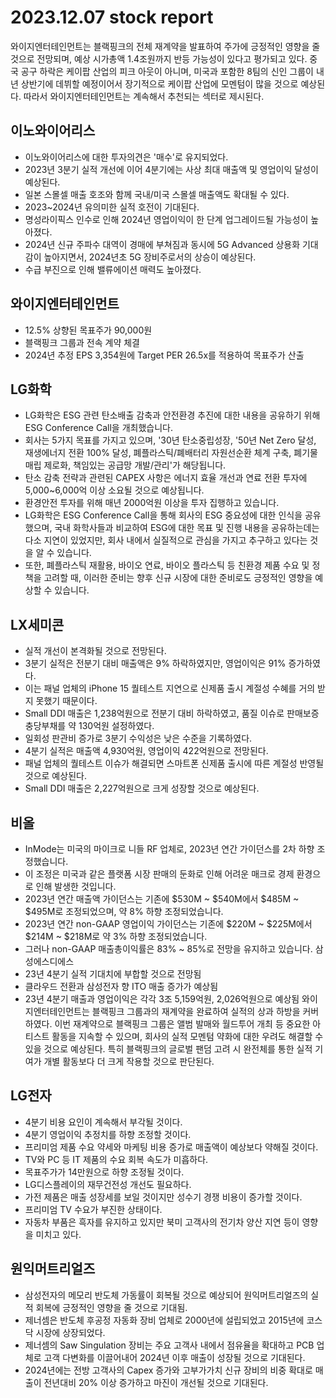 # 2023.12.07 stock report
와이지엔터테인먼트는 블랙핑크의 전체 재계약을 발표하여 주가에 긍정적인 영향을 줄 것으로 전망되며, 예상 시가총액 1.4조원까지 반등 가능성이 있다고 평가되고 있다. 중국 공구 하락은 케이팝 산업의 피크 아웃이 아니며, 미국과 포함한 8팀의 신인 그룹이 내년 상반기에 데뷔할 예정이어서 장기적으로 케이팝 산업에 모멘텀이 많을 것으로 예상된다. 따라서 와이지엔터테인먼트는 계속해서 추천되는 섹터로 제시된다.
## 이노와이어리스
- 이노와이어리스에 대한 투자의견은 '매수'로 유지되었다. 
- 2023년 3분기 실적 개선에 이어 4분기에는 사상 최대 매출액 및 영업이익 달성이 예상된다. 
- 일본 스몰셀 매출 호조와 함께 국내/미국 스몰셀 매출액도 확대될 수 있다. 
- 2023~2024년 유의미한 실적 호전이 기대된다. 
- 명성라이픽스 인수로 인해 2024년 영업이익이 한 단계 업그레이드될 가능성이 높아졌다. 
- 2024년 신규 주파수 대역이 경매에 부쳐짐과 동시에 5G Advanced 상용화 기대감이 높아지면서, 2024년초 5G 장비주로서의 상승이 예상된다. 
- 수급 부진으로 인해 밸류에이션 매력도 높아졌다.
## 와이지엔터테인먼트
- 12.5% 상향된 목표주가 90,000원
- 블랙핑크 그룹과 전속 계약 체결
- 2024년 추정 EPS 3,354원에 Target PER 26.5x를 적용하여 목표주가 산출
## LG화학
- LG화학은 ESG 관련 탄소배출 감축과 안전환경 추진에 대한 내용을 공유하기 위해 ESG Conference Call을 개최했습니다.
- 회사는 5가지 목표를 가지고 있으며, '30년 탄소중립성장, '50년 Net Zero 달성, 재생에너지 전환 100% 달성, 폐플라스틱/폐배터리 자원선순환 체계 구축, 폐기물 매립 제로화, 책임있는 공급망 개발/관리'가 해당됩니다.
- 탄소 감축 전략과 관련된 CAPEX 사항은 에너지 효율 개선과 연료 전환 투자에 5,000~6,000억 이상 소요될 것으로 예상됩니다.
- 환경안전 투자를 위해 매년 2000억원 이상을 투자 집행하고 있습니다.
- LG화학은 ESG Conference Call을 통해 회사의 ESG 중요성에 대한 인식을 공유했으며, 국내 화학사들과 비교하여 ESG에 대한 목표 및 진행 내용을 공유하는데는 다소 지연이 있었지만, 회사 내에서 실질적으로 관심을 가지고 추구하고 있다는 것을 알 수 있습니다.
- 또한, 폐플라스틱 재활용, 바이오 연료, 바이오 플라스틱 등 친환경 제품 수요 및 정책을 고려할 때, 이러한 준비는 향후 신규 시장에 대한 준비로도 긍정적인 영향을 예상할 수 있습니다.
## LX세미콘
- 실적 개선이 본격화될 것으로 전망된다.
- 3분기 실적은 전분기 대비 매출액은 9% 하락하였지만, 영업이익은 91% 증가하였다.
- 이는 패널 업체의 iPhone 15 퀄테스트 지연으로 신제품 출시 계절성 수혜를 거의 받지 못했기 때문이다.
- Small DDI 매출은 1,238억원으로 전분기 대비 하락하였고, 품질 이슈로 판매보증충당부채를 약 130억원 설정하였다.
- 일회성 판관비 증가로 3분기 수익성은 낮은 수준을 기록하였다.
- 4분기 실적은 매출액 4,930억원, 영업이익 422억원으로 전망된다.
- 패널 업체의 퀄테스트 이슈가 해결되면 스마트폰 신제품 출시에 따른 계절성 반영될 것으로 예상된다.
- Small DDI 매출은 2,227억원으로 크게 성장할 것으로 예상된다.
## 비올
- InMode는 미국의 마이크로 니들 RF 업체로, 2023년 연간 가이던스를 2차 하향 조정했습니다.
- 이 조정은 미국과 같은 플랫폼 시장 판매의 둔화로 인해 어려운 매크로 경제 환경으로 인해 발생한 것입니다.
- 2023년 연간 매출액 가이던스는 기존에 $530M ~ $540M에서 $485M ~ $495M로 조정되었으며, 약 8% 하향 조정되었습니다.
- 2023년 연간 non-GAAP 영업이익 가이던스는 기존에 $220M ~ $225M에서 $214M ~ $218M로 약 3% 하향 조정되었습니다.
- 그러나 non-GAAP 매출총이익률은 83% ~ 85%로 전망을 유지하고 있습니다.
삼성에스디에스
- 23년 4분기 실적 기대치에 부합할 것으로 전망됨
- 클라우드 전환과 삼성전자 향 ITO 매출 증가가 예상됨
- 23년 4분기 매출과 영업이익은 각각 3조 5,159억원, 2,026억원으로 예상됨
와이지엔터테인먼트는 블랙핑크 그룹과의 재계약을 완료하여 실적의 상과 하방을 커버하였다. 이번 재계약으로 블랙핑크 그룹은 앨범 발매와 월드투어 개최 등 중요한 아티스트 활동을 지속할 수 있으며, 회사의 실적 모멘텀 약화에 대한 우려도 해결할 수 있을 것으로 예상된다. 특히 블랙핑크의 글로벌 팬덤 고려 시 완전체를 통한 실적 기여가 개별 활동보다 더 크게 작용할 것으로 판단된다.
## LG전자
- 4분기 비용 요인이 계속해서 부각될 것이다.
- 4분기 영업이익 추정치를 하향 조정할 것이다.
- 프리미엄 제품 수요 약세와 마케팅 비용 증가로 매출액이 예상보다 약해질 것이다.
- TV와 PC 등 IT 제품의 수요 회복 속도가 미흡하다.
- 목표주가가 14만원으로 하향 조정될 것이다.
- LG디스플레이의 재무건전성 개선도 필요하다.
- 가전 제품은 매출 성장세를 보일 것이지만 성수기 경쟁 비용이 증가할 것이다.
- 프리미엄 TV 수요가 부진한 상태이다.
- 자동차 부품은 흑자를 유지하고 있지만 북미 고객사의 전기차 양산 지연 등이 영향을 미치고 있다.
## 원익머트리얼즈
- 삼성전자의 메모리 반도체 가동률이 회복될 것으로 예상되어 원익머트리얼즈의 실적 회복에 긍정적인 영향을 줄 것으로 기대됨.
- 제너셈은 반도체 후공정 자동화 장비 업체로 2000년에 설립되었고 2015년에 코스닥 시장에 상장되었다.
- 제너셈의 Saw Singulation 장비는 주요 고객사 내에서 점유율을 확대하고 PCB 업체로 고객 다변화를 이끌어내어 2024년 이후 매출이 성장될 것으로 기대된다.
- 2024년에는 전방 고객사의 Capex 증가와 고부가가치 신규 장비의 비중 확대로 매출이 전년대비 20% 이상 증가하고 마진이 개선될 것으로 기대된다.